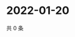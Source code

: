 # 2022-01-20

共 0 条

<!-- BEGIN WEIBO -->
<!-- 最后更新时间 Thu Jan 20 2022 17:14:34 GMT+0800 (China Standard Time) -->

<!-- END WEIBO -->
